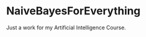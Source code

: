 NaiveBayesForEverything
=======================

Just a work for my Artificial Intelligence Course.
